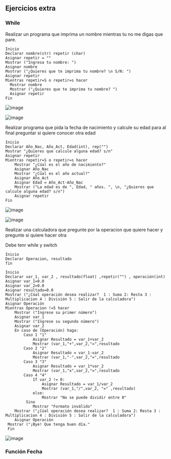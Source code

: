 ## Ejercicios extra

### While

Realizar un programa que imprima un nombre mientras tu no me digas que pare.

    Inicio 
    Declarar nombre(str) repetir (char)
    Asignar repetir = ""
    Mostrar ("Ingresa tu nombre: ")
    Asignar nombre
    Mostrar ("¿Quieres que te imprima tu nombre? \n S/N: ")
    Asignar repetir
    Mientras repetir=S o repetir=s hacer
      Mostrar nombre
      Mostrar ("¿Quieres que te imprima tu nombre? ")
      Asignar repetir
    Fin
    
![image](https://user-images.githubusercontent.com/111446231/187950703-a222d880-408f-42c7-b00e-b9c46b13b97f.png)

![image](https://user-images.githubusercontent.com/111446231/187951683-35ee6d48-80df-4ad6-b4ec-3c05bd11fe56.png)

Realizar programa que pida la fecha de nacimiento y calcule su edad para al final preguntar si quiere conocer otra edad

    Inicio
    Declarar Año_Nac, Año_Act, Edad(int), rep("")
    Mostrar "¿Quieres que calcule alguna edad? s/n"
    Asignar repetir
    Mientras repetir=S o repetir=s hacer
        Mostrar "¿Cúal es el año de nacimiento?"
        Asignar Año_Nac
        Mostrar "¿Cúal es el año actual?"
        Asignar Año_Act
        Asignar Edad = Año_Act-Año_Nac
        Mostrar ("La edad es de ", Edad, " años. ", \n, "¿Quieres que calcule alguna edad? s/n")
        Asignar repetir
    Fin

![image](https://user-images.githubusercontent.com/111446231/187957046-e57017f0-3c03-4be6-a11a-3e78d37deb87.png)

![image](https://user-images.githubusercontent.com/111446231/187958759-d4173b6b-e27c-4192-ab55-a15789cd5aac.png)

Realizar una calculadora que pregunte por la operacion que quiere hacer y pregunte si quiere hacer otra

Debe tenr while y switch

    Inicio
    Declarar Operacion, resultado
    fin
    
    Inicio
    Declarar var_1, var_2 , resultado(float) ,repetir("") , operación(int)
    Asignar var_1=0.0
    Asignar var_2=0.0
    Asignar resultado=0.0
    Mostrar ("¿Cúal operación desea realizar?  1 : Suma 2: Resta 3 : Multiplicacion 4 : División 5 : Salir de la calculadora")
    Asignar Operación
    Mientras Operacion !=5 hacer
        Mostrar ("Ingrese su primer número")
        Asignar var_1
        Mostrar ("Ingrese su segundo número")
        Asignar var_2
        En caso de (Operación) haga:
            Caso 1 "1"
                Asignar Resultado = var_1+var_2
                Mostrar (var_1,"+",var_2,"=",resultado
            Caso 2 "2"
                Asignar Resultado = var_1-var_2
                Mostrar (var_1,"-",var_2,"=",resultado
            Caso 3 "3"
                Asignar Resultado = var_1*var_2
                Mostrar (var_1,"x",var_2,"=",resultado
            Caso 4 "4"
                If var_2 != 0:
                    Asignar Resultado = var_1/var_2
                    Mostrar (var_1,"/",var_2, "=" ,resultado)
                else:
                    Mostrar "No se puede dividir entre 0"
             Sino
                Mostrar "Formato inválido"
        Mostrar ("¿Cúal operación desea realizar?  1 : Suma 2: Resta 3 : Multiplicacion 4 : División 5 : Salir de la calculadora")
        Asignar Operación
     Mostrar ("¡Bye! Que tenga buen día."
     Fin
    
    
![image](https://user-images.githubusercontent.com/111446231/188182207-bc44f870-de06-4589-b93b-44e5a87b237f.png)


### Función Fecha
